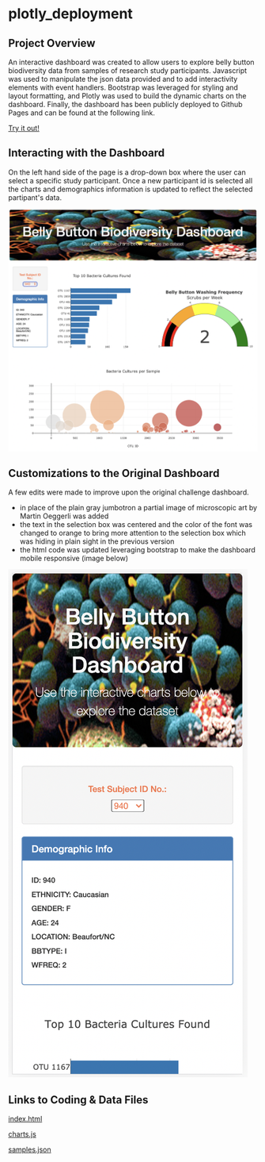 # plotly_deployment

## Project Overview
An interactive dashboard was created to allow users to explore belly button biodiversity data from samples of research study participants.  Javascript was used to manipulate the json data provided and to add interactivity elements with event handlers.  Bootstrap was leveraged for styling and layout formatting, and Plotly was used to build the dynamic charts on the dashboard.  Finally, the dashboard has been publicly deployed to Github Pages and can be found at the following link.  

[Try it out!](https://christopheremorgan.github.io/plotly_deployment/) 


## Interacting with the Dashboard
On the left hand side of the page is a drop-down box where the user can select a specific study participant.  Once a new participant id is selected all the charts and demographics information is updated to reflect the selected partipant's data.

![image_name](https://github.com/Christopheremorgan/plotly_deployment/blob/main/BellyButtonDashboard.png)


## Customizations to the Original Dashboard
A few edits were made to improve upon the original challenge dashboard.
- in place of the plain gray jumbotron a partial image of microscopic art by Martin Oeggerli was added
- the text in the selection box was centered and the color of the font was changed to orange to bring more attention to the selection box which was hiding in plain sight in the previous version
- the html code was updated leveraging bootstrap to make the dashboard mobile responsive (image below)

![image_name](https://github.com/Christopheremorgan/plotly_deployment/blob/main/mobileResponsiveView.png)

## Links to Coding & Data Files

[index.html](https://github.com/Christopheremorgan/plotly_deployment/blob/main/index.html) 

[charts.js](https://github.com/Christopheremorgan/plotly_deployment/blob/main/charts.js) 

[samples.json](https://github.com/Christopheremorgan/plotly_deployment/blob/main/samples.json) 
